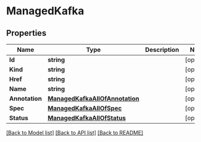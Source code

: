# ManagedKafka

## Properties

Name | Type | Description | Notes
------------ | ------------- | ------------- | -------------
**Id** | **string** |  | [optional] 
**Kind** | **string** |  | [optional] 
**Href** | **string** |  | [optional] 
**Name** | **string** |  | [optional] 
**Annotation** | [**ManagedKafkaAllOfAnnotation**](ManagedKafka_allOf_annotation.md) |  | [optional] 
**Spec** | [**ManagedKafkaAllOfSpec**](ManagedKafka_allOf_spec.md) |  | [optional] 
**Status** | [**ManagedKafkaAllOfStatus**](ManagedKafka_allOf_status.md) |  | [optional] 

[[Back to Model list]](../README.md#documentation-for-models) [[Back to API list]](../README.md#documentation-for-api-endpoints) [[Back to README]](../README.md)


